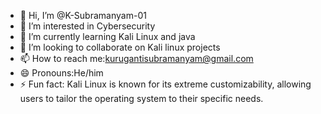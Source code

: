 - 👋 Hi, I’m @K-Subramanyam-01
- 👀 I’m interested in Cybersecurity
- 🌱 I’m currently learning Kali Linux and java
- 💞️ I’m looking to collaborate on Kali linux projects
- 📫 How to reach me:kurugantisubramanyam@gmail.com
- 😄 Pronouns:He/him
- ⚡ Fun fact: Kali Linux is known for its extreme customizability, allowing users to tailor the operating system to their specific needs.

<!---
K-Subramanyam-01/K-Subramanyam-01 is a ✨ special ✨ repository because its `README.md` (this file) appears on your GitHub profile.
You can click the Preview link to take a look at your changes.
--->
